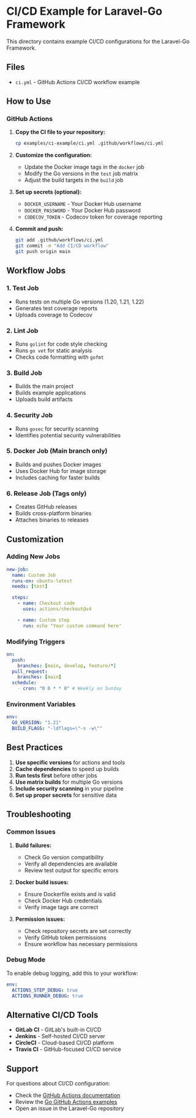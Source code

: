 # CI/CD Example for Laravel-Go Framework

This directory contains example CI/CD configurations for the Laravel-Go Framework.

## Files

- `ci.yml` - GitHub Actions CI/CD workflow example

## How to Use

### GitHub Actions

1. **Copy the CI file to your repository:**

   ```bash
   cp examples/ci-example/ci.yml .github/workflows/ci.yml
   ```

2. **Customize the configuration:**

   - Update the Docker image tags in the `docker` job
   - Modify the Go versions in the `test` job matrix
   - Adjust the build targets in the `build` job

3. **Set up secrets (optional):**

   - `DOCKER_USERNAME` - Your Docker Hub username
   - `DOCKER_PASSWORD` - Your Docker Hub password
   - `CODECOV_TOKEN` - Codecov token for coverage reporting

4. **Commit and push:**

   ```bash
   git add .github/workflows/ci.yml
   git commit -m "Add CI/CD workflow"
   git push origin main
   ```

## Workflow Jobs

### 1. Test Job

- Runs tests on multiple Go versions (1.20, 1.21, 1.22)
- Generates test coverage reports
- Uploads coverage to Codecov

### 2. Lint Job

- Runs `golint` for code style checking
- Runs `go vet` for static analysis
- Checks code formatting with `gofmt`

### 3. Build Job

- Builds the main project
- Builds example applications
- Uploads build artifacts

### 4. Security Job

- Runs `gosec` for security scanning
- Identifies potential security vulnerabilities

### 5. Docker Job (Main branch only)

- Builds and pushes Docker images
- Uses Docker Hub for image storage
- Includes caching for faster builds

### 6. Release Job (Tags only)

- Creates GitHub releases
- Builds cross-platform binaries
- Attaches binaries to releases

## Customization

### Adding New Jobs

```yaml
new-job:
  name: Custom Job
  runs-on: ubuntu-latest
  needs: [test]

  steps:
    - name: Checkout code
      uses: actions/checkout@v4

    - name: Custom step
      run: echo "Your custom command here"
```

### Modifying Triggers

```yaml
on:
  push:
    branches: [main, develop, feature/*]
  pull_request:
    branches: [main]
  schedule:
    - cron: "0 0 * * 0" # Weekly on Sunday
```

### Environment Variables

```yaml
env:
  GO_VERSION: "1.21"
  BUILD_FLAGS: "-ldflags=\"-s -w\""
```

## Best Practices

1. **Use specific versions** for actions and tools
2. **Cache dependencies** to speed up builds
3. **Run tests first** before other jobs
4. **Use matrix builds** for multiple Go versions
5. **Include security scanning** in your pipeline
6. **Set up proper secrets** for sensitive data

## Troubleshooting

### Common Issues

1. **Build failures:**

   - Check Go version compatibility
   - Verify all dependencies are available
   - Review test output for specific errors

2. **Docker build issues:**

   - Ensure Dockerfile exists and is valid
   - Check Docker Hub credentials
   - Verify image tags are correct

3. **Permission issues:**

   - Check repository secrets are set correctly
   - Verify GitHub token permissions
   - Ensure workflow has necessary permissions

### Debug Mode

To enable debug logging, add this to your workflow:

```yaml
env:
  ACTIONS_STEP_DEBUG: true
  ACTIONS_RUNNER_DEBUG: true
```

## Alternative CI/CD Tools

- **GitLab CI** - GitLab's built-in CI/CD
- **Jenkins** - Self-hosted CI/CD server
- **CircleCI** - Cloud-based CI/CD platform
- **Travis CI** - GitHub-focused CI/CD service

## Support

For questions about CI/CD configuration:

- Check the [GitHub Actions documentation](https://docs.github.com/en/actions)
- Review the [Go GitHub Actions examples](https://github.com/actions/setup-go)
- Open an issue in the Laravel-Go repository
